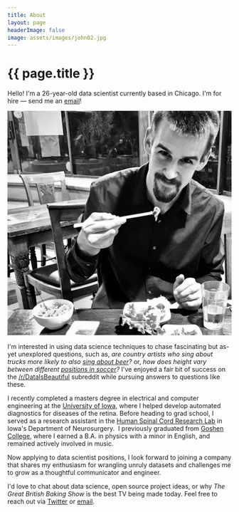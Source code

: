 ```yaml
---
title: About
layout: page
headerImage: false
image: assets/images/john02.jpg
---
```


<h1 class="title">{{ page.title }}</h1>

<section class="list">

</section>

Hello! I'm a 26-year-old data scientist currently based in Chicago. I'm for hire — send me an [email](mailto:john.w.millr@gmail.com)!

![Profile Image](/assets/images/john02.jpg)

I'm interested in using data science techniques to chase fascinating but as-yet unexplored questions, such as, *are country artists who sing about trucks more likely to also [sing about beer](/trucks-and-beer/)?* or, *how does height vary between different [positions in soccer](/fifa-world-cup-data/)?* I've enjoyed a fair bit of success on the [/r/DataIsBeautiful](https://www.reddit.com/r/dataisbeautiful/search?sort=top&q=author%3A%22textureflow%22+title%3A%5BOC%5D&restrict_sr=on) subreddit while pursuing answers to questions like these.

I recently completed a masters degree in electrical and computer engineering at the [University of Iowa](https://ece.engineering.uiowa.edu/), where I helped develop automated diagnostics for diseases of the retina. Before heading to grad school, I served as a research assistant in the [Human Spinal Cord Research Lab](https://www.healthcare.uiowa.edu/labs/hscrl-neurosurgery/) in Iowa's Department of Neurosurgery.  I previously graduated from [Goshen College](https://www.goshen.edu/), where I earned a B.A. in physics with a minor in English, and remained actively involved in music.

Now applying to data scientist positions, I look forward to joining a company that shares my enthusiasm for wrangling unruly datasets and challenges me to grow as a thoughtful communicator and engineer.

I'd love to chat about data science, open source project ideas, or why *The Great British Baking Show* is the best TV being made today. Feel free to reach out via [Twitter](https://twitter.com/johnwmillr) or [email](mailto:john.w.millr@gmail.com).
